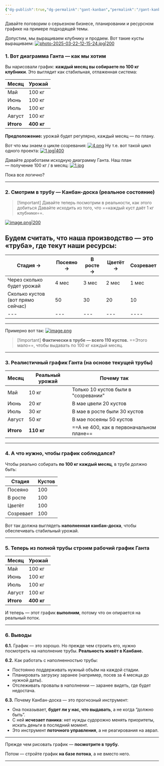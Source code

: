 ```yaml
---
{"dg-publish":true,"dg-permalink":"gant-kanban","permalink":"/gant-kanban/"}
---
```




Давайте поговорим о серьезном бизнесе, планировании и ресурсном графике на примере подходящей темы. 

Допустим, мы выращиваем клубнику и продаем. Вот такие кусты выращиваем:
[![photo-2025-03-22-12-15-24.jpg|200](https://i.postimg.cc/TwBPYVrg/photo-2025-03-22-12-15-24.jpg)](https://postimg.cc/ftjs80qR)

### 1. Вот диаграмма Ганта — как мы хотим

Вы нарисовали график: **каждый месяц вы собираете по 100 кг клубники**. Это выглядит как стабильная, отлаженная система:


| Месяц     | Урожай     |
| --------- | ---------- |
| Май       | 100 кг     |
| Июнь      | 100 кг     |
| Июль      | 100 кг     |
| Август    | 100 кг     |
| **Итого** | **400 кг** |

**Предположение:** урожай будет регулярно, каждый месяц — по плану.


Вот что мы знаем о цикле созревания:
[![4.png](https://i.postimg.cc/L56Jnt5s/4.png)](https://postimg.cc/2bMktB4p)
Ну т.е. вот такой цикл одного проекта:
[![1.jpg|400](https://i.postimg.cc/x1ScmVc7/1.jpg)](https://postimg.cc/fJBz4F7j)

Давайте доработаем исходную диаграмму Ганта. Наш план — получение 100 кг / в месяц:
[![1.jpg](https://i.postimg.cc/j5kXXQ9D/1.jpg)](https://postimg.cc/ZBppY3Jm)

Пока все логично?

---

### 2. Смотрим в трубу — Канбан-доска (реальное состояние)


> [!important] Давайте теперь посмотрим в реальности, как этого добиться
> Давайте исходить из того, что ==каждый куст даёт 1 кг клубники==. 


[![image.png|200](https://i.postimg.cc/2jvXCgBy/image.png)](https://postimg.cc/c6xcm9hG)

## Будем считать, что наша производство — это «труба», где текут наши ресурсы:

| Стадия →                          | Посеяно → | В росте → | Цветёт → | Созревает |
| --------------------------------- | --------- | --------- | -------- | --------- |
| Через сколько будет урожай        | 4 мес     | 3 мес     | 2 мес    | 1 мес     |
| Сколько кустов (вот прямо сейчас) | 50        | 30        | 20       | 10        |
|     ---                           | ---          | ---          | ---         | ----          |

---

Примерно вот так:
[![image.png](https://i.postimg.cc/RZ4M7jHb/image.png)](https://postimg.cc/0bXRxXZp)

> [!important] **Фактически в трубе — всего 110 кустов.** 
> ==Этого мало==, чтобы выдавать по 100 кг каждый месяц.



---

### 3. Реалистичный график Ганта (на основе текущей трубы)

| Месяц     | Реальный урожай | Почему так                               |
| --------- | --------------- | ---------------------------------------- |
| Май       | 10 кг           | Только 10 кустов были в "созревании"     |
| Июнь      | 20 кг           | В мае цвели 20 кустов                    |
| Июль      | 30 кг           | В мае в росте были 30 кустов             |
| Август    | 50 кг           | В мае посеяны 50 кустов                  |
| **Итого** | **110 кг**      | ==А не 400, как в первоначальном плане== |

---

### 4. А что нужно, чтобы график соблюдался?

Чтобы реально собирать **по 100 кг каждый месяц**, в трубе должно быть:

| Стадия       | Кустов |
|--------------|--------|
| Посеяно      | 100    |
| В росте      | 100    |
| Цветёт       | 100    |
| Созревает    | 100    |

Вот так должна выглядеть **наполненная канбан-доска**, чтобы обеспечивать стабильный урожай. 

---

### 5. Теперь из полной трубы строим рабочий график Ганта

| Месяц     | Урожай |
|-----------|--------|
| Май       | 100 кг |
| Июнь      | 100 кг |
| Июль      | 100 кг |
| Август    | 100 кг |
| **Итого** | **400 кг** |

И теперь — этот график **выполним**, потому что он опирается на реальный поток.

---

### 6. Выводы

**6.1.** График — это хорошо. Но прежде чем строить его, нужно посмотреть на наполнение трубы. **Реальность живёт в Канбане.**

**6.2.** Как работать с наполненностью трубы:
- Постоянно поддерживать нужный объём на каждой стадии.
- Планировать загрузку заранее (например, посев за 4 месяца до нужной даты).
- Отслеживать провалы в наполнении — заранее видеть, где будет недостача.

**6.3.** Почему Канбан-доска — это прогнозный инструмент:
- Она показывает, **будет ли у нас, что выдавать**, а не когда “должно быть”.
- С ней **исчезает паника**: нет нужды судорожно менять приоритеты, искать деньги в последний момент.
- Это инструмент **поточного управления**, а не реагирования на аврал.

---

Прежде чем рисовать график — **посмотрите в трубу.**

Потом — стройте график **на базе потока**, а не вместо него.

---

<!--
- [Тихон статья](https://chatgpt.com/g/g-p-6788100e095c81919486a7592fd3dc44-pomoshchnik-na-formulirovanie/c/67d0ed1c-5824-8011-8f40-6fd31d2b7348)
- [Тихон рисунки]()
- -->